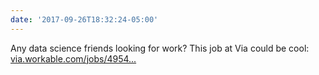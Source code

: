 ```yaml
---
date: '2017-09-26T18:32:24-05:00'
---
```

Any data science friends looking for work? This job at Via could be cool: [via.workable.com/jobs/4954...](https://via.workable.com/jobs/49544)
